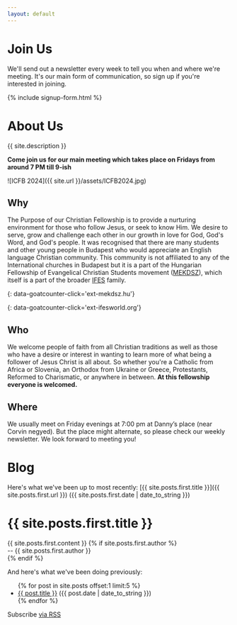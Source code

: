 ```yaml
---
layout: default
---
```


Join Us
=======

We'll send out a newsletter every week to tell you when and where we're
meeting.  It's our main form of communication, so sign up if you're
interested in joining.

{% include signup-form.html %}


About Us
========

{{ site.description }}

**Come join us for our main meeting which takes place on Fridays
from around 7 PM till 9-ish**

![ICFB 2024]({{ site.url }}/assets/ICFB2024.jpg)

Why
---
The Purpose of our Christian Fellowship is to provide a nurturing
environment for those who follow Jesus, or seek to know Him.  We desire
to serve, grow and challenge each other in our growth in love for God,
God's Word, and God's people.  It was recognised that there are many
students and other young people in Budapest who would appreciate an
English language Christian community.  This community is not affiliated
to any of the International churches in Budapest but it is a part of the
Hungarian Fellowship of Evangelical Christian Students movement
([MEKDSZ][MEKDSZ]), which itself is a part of the broader [IFES][IFES]
family.

[MEKDSZ]: http://mekdsz.hu
{: data-goatcounter-click='ext-mekdsz.hu'}

[IFES]: http://www.ifesworld.org
{: data-goatcounter-click='ext-ifesworld.org'}

Who
---
We welcome people of faith from all Christian traditions as well as
those who have a desire or interest in wanting to learn more of what
being a follower of Jesus Christ is all about.  So whether you're a
Catholic from Africa or Slovenia, an Orthodox from Ukraine or Greece,
Protestants, Reformed to Charismatic, or anywhere in between.
**At this fellowship everyone is welcomed.**

Where
-----
We usually meet on Friday evenings at 7:00 pm at Danny’s place (near Corvin negyed). But the place might alternate, so please check our weekly newsletter. We look forward to meeting you!

Blog
====

Here's what we've been up to most recently:
[{{ site.posts.first.title }}]({{ site.posts.first.url }})
({{ site.posts.first.date | date_to_string }})

<div class="blog-showcase">
	<h1>{{ site.posts.first.title }}</h1>
	{{ site.posts.first.content }}
	{% if site.posts.first.author %}
		<div class="author">-- {{ site.posts.first.author }}</div>
	{% endif %}
</div>

And here's what we've been doing previously:

<ul class="blog-list">
{% for post in site.posts offset:1 limit:5 %}
  <li><a href="{{ post.url }}">{{ post.title }}</a> ({{ post.date | date_to_string }})</li>
{% endfor %}
</ul>

<p class="rss-subscribe">Subscribe <a data-goatcounter-click="rss" href="{{ "/feed.xml" | prepend: site.baseurl }}">via RSS</a></p>
